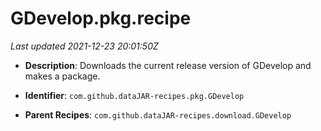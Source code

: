 # GDevelop.pkg.recipe

_Last updated 2021-12-23 20:01:50Z_

- **Description**: Downloads the current release version of GDevelop and makes a package.

- **Identifier**: `com.github.dataJAR-recipes.pkg.GDevelop`

- **Parent Recipes**: `com.github.dataJAR-recipes.download.GDevelop`
